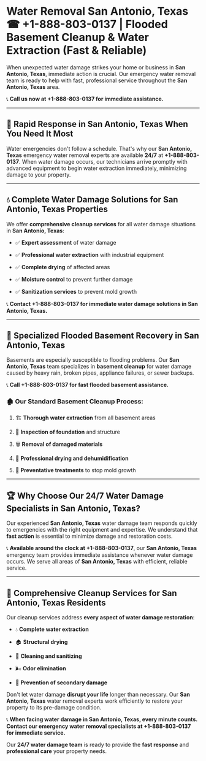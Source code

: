 # Water Removal San Antonio, Texas ☎ +1-888-803-0137 | Flooded Basement Cleanup & Water Extraction (Fast & Reliable)

When unexpected water damage strikes your home or business in **San Antonio, Texas**, immediate action is crucial. Our emergency water removal team is ready to help with fast, professional service throughout the **San Antonio, Texas** area. 

📞 **Call us now at +1-888-803-0137 for immediate assistance.**

---

## 🚀 Rapid Response in San Antonio, Texas When You Need It Most

Water emergencies don't follow a schedule. That's why our **San Antonio, Texas** emergency water removal experts are available **24/7** at **+1-888-803-0137**. When water damage occurs, our technicians arrive promptly with advanced equipment to begin water extraction immediately, minimizing damage to your property.

---

## 💧 Complete Water Damage Solutions for San Antonio, Texas Properties

We offer **comprehensive cleanup services** for all water damage situations in **San Antonio, Texas**:

- ✅ **Expert assessment** of water damage  
- ✅ **Professional water extraction** with industrial equipment  
- ✅ **Complete drying** of affected areas  
- ✅ **Moisture control** to prevent further damage  
- ✅ **Sanitization services** to prevent mold growth  

📞 **Contact +1-888-803-0137 for immediate water damage solutions in San Antonio, Texas.**

---

## 🌊 Specialized Flooded Basement Recovery in San Antonio, Texas

Basements are especially susceptible to flooding problems. Our **San Antonio, Texas** team specializes in **basement cleanup** for water damage caused by heavy rain, broken pipes, appliance failures, or sewer backups. 

📞 **Call +1-888-803-0137 for fast flooded basement assistance.**

### 🏚️ Our Standard Basement Cleanup Process:
1. 🏗️ **Thorough water extraction** from all basement areas  
2. 🔎 **Inspection of foundation** and structure  
3. 🗑️ **Removal of damaged materials**  
4. 💨 **Professional drying and dehumidification**  
5. 🚫 **Preventative treatments** to stop mold growth  

---

## 🏆 Why Choose Our 24/7 Water Damage Specialists in San Antonio, Texas?

Our experienced **San Antonio, Texas** water damage team responds quickly to emergencies with the right equipment and expertise. We understand that **fast action** is essential to minimize damage and restoration costs.

📞 **Available around the clock at +1-888-803-0137**, our **San Antonio, Texas** emergency team provides immediate assistance whenever water damage occurs. We serve all areas of **San Antonio, Texas** with efficient, reliable service.

---

## 🧹 Comprehensive Cleanup Services for San Antonio, Texas Residents

Our cleanup services address **every aspect of water damage restoration**:

- 💧 **Complete water extraction**  
- 🏠 **Structural drying**  
- 🧼 **Cleaning and sanitizing**  
- 🌬️ **Odor elimination**  
- 🚫 **Prevention of secondary damage**  

Don't let water damage **disrupt your life** longer than necessary. Our **San Antonio, Texas** water removal experts work efficiently to restore your property to its pre-damage condition.

📞 **When facing water damage in San Antonio, Texas, every minute counts. Contact our emergency water removal specialists at +1-888-803-0137 for immediate service.**

Our **24/7 water damage team** is ready to provide the **fast response** and **professional care** your property needs.
